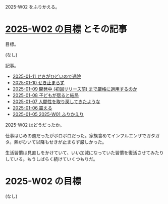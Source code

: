 2025-W02 をふりかえる。

# [2025-W02 の目標][2025-01-05] とその記事

目標。

(なし)

記事。

- [2025-01-11 せきがひどいので通院][2025-01-11]
- [2025-01-10 せき止まらず][2025-01-10]
- [2025-01-09 開発中 (初回リリース前) まで厳格に適用するのか][2025-01-09]
- [2025-01-08 子どもが居ると結局][2025-01-08]
- [2025-01-07 人間性を取り戻してきたような][2025-01-07]
- [2025-01-06 震える][2025-01-06]
- [2025-01-05 2025-W01 ふりかえり][2025-01-05]

2025-W02 はどうだったか。

仕事はじめの週だったがボロボロだった。家族含めてインフルエンザでガタガタ。熱がひいて以降もせきが止まらず厳しかった。

生活習慣は見直しをかけていて、いい加減になっていた習慣を復活させてみたりしている。もうしばらく続けていくつもりだ。

# 2025-W02 の目標

(なし)

[2025-01-05]: https://blog.bouzuya.net/2025/01/05/
[2025-01-06]: https://blog.bouzuya.net/2025/01/06/
[2025-01-07]: https://blog.bouzuya.net/2025/01/07/
[2025-01-08]: https://blog.bouzuya.net/2025/01/08/
[2025-01-09]: https://blog.bouzuya.net/2025/01/09/
[2025-01-10]: https://blog.bouzuya.net/2025/01/10/
[2025-01-11]: https://blog.bouzuya.net/2025/01/11/
